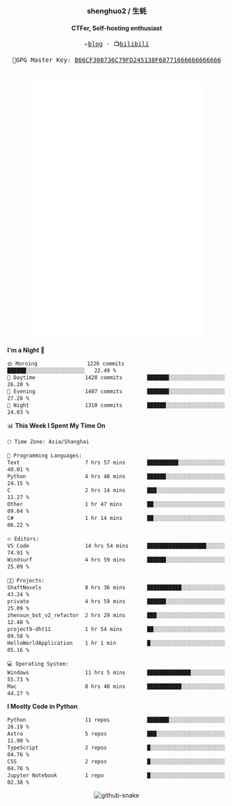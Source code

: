 <h3 align="center"> shenghuo2 / 生蚝 </h3>
<h4 align="center" >CTFer, Self-hosting enthusiast</h3>


<p align="center">
  <samp>
    ✍️<a href="https://blog.shenghuo2.top/">blog</a> -
    📺<a href="https://space.bilibili.com/85894935">bilibili</a>
  </samp>
</p>
<p align="center">
  <samp>
     🔐GPG Master Key: <a align="center" href="https://github.com/shenghuo2.gpg">B66CF308736C79FD245138F68771666666666666</a>
  </samp>
</p>
<br>
<p align="center">
  <a href="https://github.com/shenghuo2">
    <img width="400" align="top" src="https://github.com/shenghuo2/shenghuo2/blob/main/metrics.left.svg" />
  </a>
  <a href="https://github.com/shenghuo2">
    <img width="400" align="top" src="https://github.com/shenghuo2/shenghuo2/blob/main/metrics.right.svg" />
  </a>
</p>


<!--START_SECTION:waka-->
**I'm a Night 🦉** 

```text
🌞 Morning                1226 commits        ██████░░░░░░░░░░░░░░░░░░░   22.49 % 
🌆 Daytime                1428 commits        ███████░░░░░░░░░░░░░░░░░░   26.20 % 
🌃 Evening                1487 commits        ███████░░░░░░░░░░░░░░░░░░   27.28 % 
🌙 Night                  1310 commits        ██████░░░░░░░░░░░░░░░░░░░   24.03 % 
```


📊 **This Week I Spent My Time On** 

```text
🕑︎ Time Zone: Asia/Shanghai

💬 Programming Languages: 
Text                     7 hrs 57 mins       ██████████░░░░░░░░░░░░░░░   40.01 % 
Python                   4 hrs 48 mins       ██████░░░░░░░░░░░░░░░░░░░   24.15 % 
C                        2 hrs 14 mins       ███░░░░░░░░░░░░░░░░░░░░░░   11.27 % 
Other                    1 hr 47 mins        ██░░░░░░░░░░░░░░░░░░░░░░░   09.04 % 
C#                       1 hr 14 mins        ██░░░░░░░░░░░░░░░░░░░░░░░   06.22 % 

🔥 Editors: 
VS Code                  14 hrs 54 mins      ███████████████████░░░░░░   74.91 % 
Windsurf                 4 hrs 59 mins       ██████░░░░░░░░░░░░░░░░░░░   25.09 % 

🐱‍💻 Projects: 
ShaftNovels              8 hrs 36 mins       ███████████░░░░░░░░░░░░░░   43.24 % 
private                  4 hrs 59 mins       ██████░░░░░░░░░░░░░░░░░░░   25.09 % 
zhenxun_bot_v2_refactor  2 hrs 29 mins       ███░░░░░░░░░░░░░░░░░░░░░░   12.48 % 
project9-dht11           1 hr 54 mins        ██░░░░░░░░░░░░░░░░░░░░░░░   09.58 % 
HelloWorldApplication    1 hr 1 min          █░░░░░░░░░░░░░░░░░░░░░░░░   05.16 % 

💻 Operating System: 
Windows                  11 hrs 5 mins       ██████████████░░░░░░░░░░░   55.73 % 
Mac                      8 hrs 48 mins       ███████████░░░░░░░░░░░░░░   44.27 % 
```

**I Mostly Code in Python** 

```text
Python                   11 repos            ███████░░░░░░░░░░░░░░░░░░   26.19 % 
Astro                    5 repos             ███░░░░░░░░░░░░░░░░░░░░░░   11.90 % 
TypeScript               2 repos             █░░░░░░░░░░░░░░░░░░░░░░░░   04.76 % 
CSS                      2 repos             █░░░░░░░░░░░░░░░░░░░░░░░░   04.76 % 
Jupyter Notebook         1 repo              █░░░░░░░░░░░░░░░░░░░░░░░░   02.38 % 
```




<!--END_SECTION:waka-->


<div align="center">
  <picture>
    <source media="(prefers-color-scheme: dark)" srcset="https://gist.githubusercontent.com/shenghuo2/bfce20b14ab0484cef03bae6e60e0b3a/raw/github-snake-dark.svg" />
    <source media="(prefers-color-scheme: light)" srcset="https://gist.githubusercontent.com/shenghuo2/bfce20b14ab0484cef03bae6e60e0b3a/raw/github-snake.svg" />
    <img alt="github-snake" src="https://gist.githubusercontent.com/shenghuo2/bfce20b14ab0484cef03bae6e60e0b3a/raw/github-snake.svg" />
  </picture>
</div>

<!--
**shenghuo2/shenghuo2** is a ✨ _special_ ✨ repository because its `README.md` (this file) appears on your GitHub profile.

Here are some ideas to get you started:

- 🔭 I’m currently working on ...
- 🌱 I’m currently learning ...
- 👯 I’m looking to collaborate on ...
- 🤔 I’m looking for help with ...
- 💬 Ask me about ...
- 📫 How to reach me: ...
- 😄 Pronouns: ...
- ⚡ Fun fact: ...
-->
